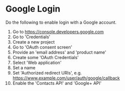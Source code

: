# Google Login

Do the following to enable login with a Google account.

1. Go to https://console.developers.google.com
1. Go to 'Credentials'
1. Create a new project
1. Go to 'OAuth consent screen'
1. Provide an 'email address' and 'product name'
1. Create some 'OAuth Credentials'
  1. Select 'Web application'
  1. Set a name
  1. Set 'Authorized redirect URIs', e.g. https://www.example.com/user/auth/google/callback
1. Enable the 'Contacts API' and 'Google+ API'
